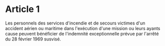 # Article 1

Les personnels des services d'incendie et de secours victimes d'un accident aérien ou maritime dans l'exécution d'une mission ou leurs ayants cause peuvent bénéficier de l'indemnité exceptionnelle prévue par l'arrêté du 28 février 1969 susvisé.
